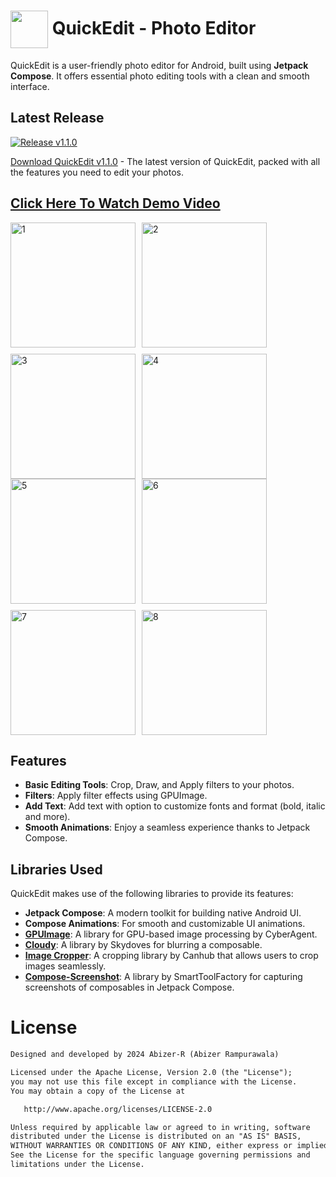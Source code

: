 # <img src="https://github.com/user-attachments/assets/8ed6acde-46c9-43e0-a68c-905bec182234" align="center" width="60" height="60"> QuickEdit - Photo Editor
QuickEdit is a user-friendly photo editor for Android, built using **Jetpack Compose**. It offers essential photo editing tools with a clean and smooth interface.

## Latest Release

[![Release v1.1.0](https://img.shields.io/github/v/release/Abizer-R/QuickEdit-Photo-Editor)](https://github.com/Abizer-R/QuickEdit-Photo-Editor/releases/tag/v1.1.0-4)

[Download QuickEdit v1.1.0](https://github.com/Abizer-R/QuickEdit-Photo-Editor/releases/download/v1.1.0-4/app-release.apk) - The latest version of QuickEdit, packed with all the features you need to edit your photos.


## [Click Here To Watch Demo Video](https://drive.google.com/file/d/18IipYR_jbUQVFL8U1jNEJd_KTm_Y9ije/view?usp=sharing)




<div style="display: flex; flex-wrap: wrap; gap: 10px; align-items: flex-start;">
  <img src="https://github.com/user-attachments/assets/78217ce9-4771-4db0-9dae-345214eb28f1" alt="1" width="200" />
  <img src="https://github.com/user-attachments/assets/8c0214c4-f067-4bed-bac0-73bfd80fc01b" alt="2" width="200" />
  <img src="https://github.com/user-attachments/assets/3619584a-f672-424f-8040-baf9a563f278" alt="3" width="200" />
  <img src="https://github.com/user-attachments/assets/c26f4c38-b0cf-47c5-bd91-aa09df16deea" alt="4" width="200" />
</div>

<div style="display: flex; flex-wrap: wrap; gap: 10px; align-items: flex-start;">
  <img src="https://github.com/user-attachments/assets/91ee2ad6-f4de-4bda-af93-e9b7232d1c00" alt="5" width="200" />
  <img src="https://github.com/user-attachments/assets/5cd3f808-90f4-451f-b4d4-9518acb747d2" alt="6" width="200" />
  <img src="https://github.com/user-attachments/assets/ebd2db8c-43b9-4271-81b9-9800e6277b98" alt="7" width="200" />
  <img src="https://github.com/user-attachments/assets/0d863b8f-b69a-4b3d-a29d-f6b0fc57a8be" alt="8" width="200" />
</div>

## Features

- **Basic Editing Tools**: Crop, Draw, and Apply filters to your photos.
- **Filters**: Apply filter effects using GPUImage.
- **Add Text**: Add text with option to customize fonts and format (bold, italic and more).
- **Smooth Animations**: Enjoy a seamless experience thanks to Jetpack Compose.

## Libraries Used

QuickEdit makes use of the following libraries to provide its features:

- **Jetpack Compose**: A modern toolkit for building native Android UI.
- **Compose Animations**: For smooth and customizable UI animations.
- **[GPUImage](https://github.com/CyberAgent/android-gpuimage)**: A library for GPU-based image processing by CyberAgent.
- **[Cloudy](https://github.com/skydoves/cloudy)**: A library by Skydoves for blurring a composable.
- **[Image Cropper](https://github.com/CanHub/Android-Image-Cropper)**: A cropping library by Canhub that allows users to crop images seamlessly.
- **[Compose-Screenshot](https://github.com/SmartToolFactory/Compose-Screenshot)**: A library by SmartToolFactory for capturing screenshots of composables in Jetpack Compose.


# License
```xml
Designed and developed by 2024 Abizer-R (Abizer Rampurawala)

Licensed under the Apache License, Version 2.0 (the "License");
you may not use this file except in compliance with the License.
You may obtain a copy of the License at

   http://www.apache.org/licenses/LICENSE-2.0

Unless required by applicable law or agreed to in writing, software
distributed under the License is distributed on an "AS IS" BASIS,
WITHOUT WARRANTIES OR CONDITIONS OF ANY KIND, either express or implied.
See the License for the specific language governing permissions and
limitations under the License.
```
